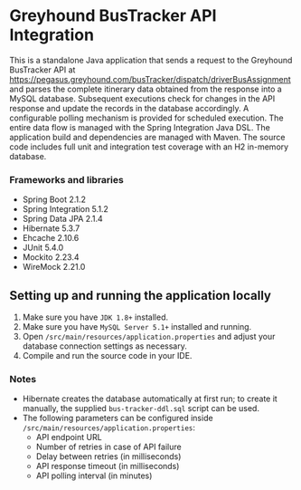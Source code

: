 # Greyhound BusTracker API Integration

This is a standalone Java application that sends a request to the Greyhound BusTracker API at
https://pegasus.greyhound.com/busTracker/dispatch/driverBusAssignment and parses the complete itinerary data obtained
from the response into a MySQL database. 
Subsequent executions check for changes in the API response and update the records in the database accordingly. 
A configurable polling mechanism is provided for scheduled execution. The entire data flow is managed with the
Spring Integration Java DSL. The application build and dependencies are managed with Maven.
The source code includes full unit and integration test coverage with an H2 in-memory database. 


### Frameworks and libraries

- Spring Boot 2.1.2
- Spring Integration 5.1.2
- Spring Data JPA 2.1.4
- Hibernate 5.3.7
- Ehcache 2.10.6
- JUnit 5.4.0
- Mockito 2.23.4
- WireMock 2.21.0

## Setting up and running the application locally

1. Make sure you have `JDK 1.8+` installed.
2. Make sure you have `MySQL Server 5.1+` installed and running.
3. Open `/src/main/resources/application.properties` and adjust your database connection settings as necessary.
4. Compile and run the source code in your IDE.

### Notes

* Hibernate creates the database automatically at first run;
to create it manually, the supplied `bus-tracker-ddl.sql` script can be used.
* The following parameters can be configured inside `/src/main/resources/application.properties`:
    * API endpoint URL
    * Number of retries in case of API failure
    * Delay between retries (in milliseconds)
    * API response timeout (in milliseconds)
    * API polling interval (in minutes)